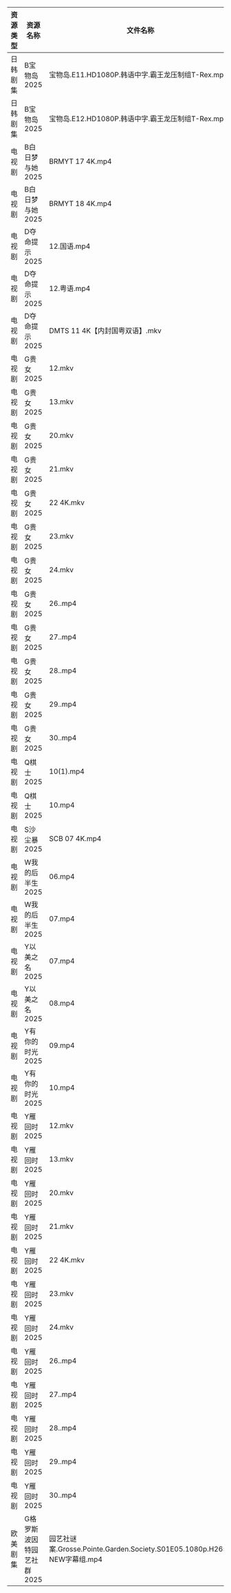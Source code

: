 | 资源类型 | 资源名称            | 文件名称                                                            | 分享链接                                 | 更新时间                |
| ---- | --------------- | --------------------------------------------------------------- | ------------------------------------ | ------------------- |
| 日韩剧集 | B宝物岛2025        | 宝物岛.E11.HD1080P.韩语中字.霸王龙压制组T-Rex.mp4                            | https://pan.quark.cn/s/08d346c96dc0  | 2025-04-01 16:21:09 |
| 日韩剧集 | B宝物岛2025        | 宝物岛.E12.HD1080P.韩语中字.霸王龙压制组T-Rex.mp4                            | https://pan.quark.cn/s/08d346c96dc0  | 2025-04-01 16:21:07 |
| 电视剧  | B白日梦与她2025      | BRMYT 17 4K.mp4                                                 | https://www.alipan.com/s/koPyyazPNd1 | 2025-04-01 18:05:17 |
| 电视剧  | B白日梦与她2025      | BRMYT 18 4K.mp4                                                 | https://www.alipan.com/s/koPyyazPNd1 | 2025-04-01 18:05:17 |
| 电视剧  | D夺命提示2025       | 12.国语.mp4                                                       | https://www.alipan.com/s/CCfHY9N4QyX | 2025-04-01 21:05:31 |
| 电视剧  | D夺命提示2025       | 12.粤语.mp4                                                       | https://www.alipan.com/s/CCfHY9N4QyX | 2025-04-01 21:05:31 |
| 电视剧  | D夺命提示2025       | DMTS 11 4K【内封国粤双语】.mkv                                          | https://www.alipan.com/s/CCfHY9N4QyX | 2025-04-01 00:05:31 |
| 电视剧  | G贵女2025         | 12.mkv                                                          | https://www.alipan.com/s/PmfiWbhbqWJ | 2025-04-01 19:05:47 |
| 电视剧  | G贵女2025         | 13.mkv                                                          | https://www.alipan.com/s/PmfiWbhbqWJ | 2025-04-01 19:05:47 |
| 电视剧  | G贵女2025         | 20.mkv                                                          | https://www.alipan.com/s/PmfiWbhbqWJ | 2025-04-01 19:05:47 |
| 电视剧  | G贵女2025         | 21.mkv                                                          | https://www.alipan.com/s/PmfiWbhbqWJ | 2025-04-01 19:05:47 |
| 电视剧  | G贵女2025         | 22 4K.mkv                                                       | https://www.alipan.com/s/PmfiWbhbqWJ | 2025-04-01 19:05:47 |
| 电视剧  | G贵女2025         | 23.mkv                                                          | https://www.alipan.com/s/PmfiWbhbqWJ | 2025-04-01 19:05:46 |
| 电视剧  | G贵女2025         | 24.mkv                                                          | https://www.alipan.com/s/PmfiWbhbqWJ | 2025-04-01 19:05:46 |
| 电视剧  | G贵女2025         | 26..mp4                                                         | https://www.alipan.com/s/PmfiWbhbqWJ | 2025-04-01 20:05:57 |
| 电视剧  | G贵女2025         | 27..mp4                                                         | https://www.alipan.com/s/PmfiWbhbqWJ | 2025-04-01 20:05:57 |
| 电视剧  | G贵女2025         | 28..mp4                                                         | https://www.alipan.com/s/PmfiWbhbqWJ | 2025-04-01 20:05:56 |
| 电视剧  | G贵女2025         | 29..mp4                                                         | https://www.alipan.com/s/PmfiWbhbqWJ | 2025-04-01 20:05:56 |
| 电视剧  | G贵女2025         | 30..mp4                                                         | https://www.alipan.com/s/PmfiWbhbqWJ | 2025-04-01 20:05:56 |
| 电视剧  | Q棋士2025         | 10(1).mp4                                                       | https://www.alipan.com/s/gW6gdk7eMKN | 2025-04-01 00:06:44 |
| 电视剧  | Q棋士2025         | 10.mp4                                                          | https://www.alipan.com/s/gW6gdk7eMKN | 2025-04-01 00:06:44 |
| 电视剧  | S沙尘暴2025        | SCB 07 4K.mp4                                                   | https://www.alipan.com/s/T8qC2RW63No | 2025-04-01 18:07:07 |
| 电视剧  | W我的后半生2025      | 06.mp4                                                          | https://www.alipan.com/s/SxQ227g7ak2 | 2025-04-01 20:07:31 |
| 电视剧  | W我的后半生2025      | 07.mp4                                                          | https://www.alipan.com/s/SxQ227g7ak2 | 2025-04-01 20:07:31 |
| 电视剧  | Y以美之名2025       | 07.mp4                                                          | https://www.alipan.com/s/2CqRGUXJMpV | 2025-04-01 20:07:52 |
| 电视剧  | Y以美之名2025       | 08.mp4                                                          | https://www.alipan.com/s/2CqRGUXJMpV | 2025-04-01 20:07:52 |
| 电视剧  | Y有你的时光2025      | 09.mp4                                                          | https://www.alipan.com/s/pqpb7FJHjCs | 2025-04-01 21:07:52 |
| 电视剧  | Y有你的时光2025      | 10.mp4                                                          | https://www.alipan.com/s/pqpb7FJHjCs | 2025-04-01 21:07:52 |
| 电视剧  | Y雁回时2025        | 12.mkv                                                          | https://www.alipan.com/s/4JWMgsDShyg | 2025-04-01 19:07:52 |
| 电视剧  | Y雁回时2025        | 13.mkv                                                          | https://www.alipan.com/s/4JWMgsDShyg | 2025-04-01 19:07:52 |
| 电视剧  | Y雁回时2025        | 20.mkv                                                          | https://www.alipan.com/s/4JWMgsDShyg | 2025-04-01 19:07:52 |
| 电视剧  | Y雁回时2025        | 21.mkv                                                          | https://www.alipan.com/s/4JWMgsDShyg | 2025-04-01 19:07:52 |
| 电视剧  | Y雁回时2025        | 22 4K.mkv                                                       | https://www.alipan.com/s/4JWMgsDShyg | 2025-04-01 19:07:52 |
| 电视剧  | Y雁回时2025        | 23.mkv                                                          | https://www.alipan.com/s/4JWMgsDShyg | 2025-04-01 19:07:51 |
| 电视剧  | Y雁回时2025        | 24.mkv                                                          | https://www.alipan.com/s/4JWMgsDShyg | 2025-04-01 19:07:51 |
| 电视剧  | Y雁回时2025        | 26..mp4                                                         | https://www.alipan.com/s/4JWMgsDShyg | 2025-04-01 20:08:07 |
| 电视剧  | Y雁回时2025        | 27..mp4                                                         | https://www.alipan.com/s/4JWMgsDShyg | 2025-04-01 20:08:06 |
| 电视剧  | Y雁回时2025        | 28..mp4                                                         | https://www.alipan.com/s/4JWMgsDShyg | 2025-04-01 20:08:06 |
| 电视剧  | Y雁回时2025        | 29..mp4                                                         | https://www.alipan.com/s/4JWMgsDShyg | 2025-04-01 20:08:06 |
| 电视剧  | Y雁回时2025        | 30..mp4                                                         | https://www.alipan.com/s/4JWMgsDShyg | 2025-04-01 20:08:06 |
| 欧美剧集 | G格罗斯波因特园艺社群2025 | 园艺社谜案.Grosse.Pointe.Garden.Society.S01E05.1080p.H265-NEW字幕组.mp4 | https://pan.quark.cn/s/9b9b6a68a5a2  | 2025-04-01 16:22:42 |
